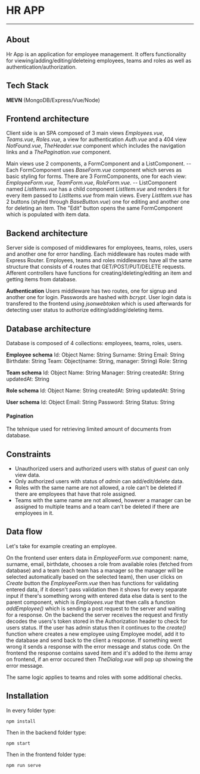 # HR APP
________
## About
Hr App is an application for employee management. It offers functionality for viewing/adding/editing/deleteing employees, teams and roles as well as authentication/authorization.

## Tech Stack
**MEVN** (MongoDB/Express/Vue/Node)

## Frontend architecture
Client side is an SPA composed of 3 main views *Employees.vue*, *Teams.vue*, *Roles.vue*, a view for authentication *Auth.vue* and a 404 view *NotFound.vue*, *TheHeader.vue* component which includes the navigation links and a *ThePagination.vue* component.

Main views use 2 components, a FormComponent and a ListComponent. 
-- Each FormComponent uses *BaseForm.vue* component which serves as basic styling for forms. There are 3 FormComponents, one for each view: *EmployeeForm.vue*, *TeamForm.vue*, *RoleForm.vue*.
-- ListComponent named *ListItems.vue* has a child component *ListItem.vue* and renders it for every item passed to *ListItems.vue* from main views. Every *ListItem.vue* has 2 buttons (styled through *BaseButton.vue*) one for editing and another one for deleting an item. The "Edit" button opens the same FormComponent which is populated with item data.

## Backend architecture
Server side is composed of middlewares for employees, teams, roles, users and another one for error handling. Each middleware has routes made with Express Router. Employees, teams and roles middlewares have all the same structure that consists of 4 routes that GET/POST/PUT/DELETE requests. Afferent controllers have functions for creating/deleting/editing an item and getting items from database.

**Authentication**
Users middleware has two routes, one for signup and another one for login. Passwords are hashed with *bcrypt*. User login data is transfered to the frontend using *jsonwebtoken* which is used afterwards for detecting user status to authorize editing/adding/deleting items.

## Database architecture
Database is composed of 4 collections: employees, teams, roles, users.

**Employee schema**
Id: Object
Name: String 
Surname: String
Email: String
Birthdate: String
Team: Object(name: String,  manager: String)
Role: String

**Team schema**
Id: Object
Name: String 
Manager: String
createdAt: String
updatedAt: String

**Role schema**
Id: Object
Name: String
createdAt: String
updatedAt: String

**User schema**
Id: Object
Email: String
Password: String
Status: String

#### Pagination
The tehnique used for retrieving limited amount of documents from database.

## Constraints
- Unauthorized users and authorized users with status of *guest* can only view data.
- Only authorized users with status of *admin* can add/edit/delete data.
- Roles with the same name are not allowed, a role can't be deleted if there are employees that have that role assigned.
- Teams with the same name are not allowed, however a manager can be assigned to multiple teams and a team can't be deleted if there are employees in it.

## Data flow
Let's take for example creating an employee.

On the frontend user enters data in *EmployeeForm.vue* component: name, surname, email, birthdate, chooses a role from available roles (fetched from database) and a team (each team has a manager so the manager will be selected automatically based on the selected team), then user clicks on *Create* button the *EmployeeForm.vue* then has functions for validating entered data, if it doesn't pass validation then it shows for every separate input if there's something wrong with entered data else data is sent to the parent component, which is *Employees.vue* that then calls a function *addEmployee()* which is sending a post request to the server and waiting for a response.
On the backend the server receives the request and firstly decodes the users's token stored in the Authorization header to check for users status. If the user has admin status then it continues to the *create()* function where creates a new employee using Employee model, add it to the database and send back to the client a response. If something went wrong it sends a response with the error message and status code.
On the frontend the response contains saved item and it's added to the *items* array on frontend, if an error occured then *TheDialog.vue* will pop up showing the error message.

The same logic applies to teams and roles with some additional checks.

## Installation

In every folder type:
```
npm install
```
Then in the backend folder type:
```
npm start
```
Then in the frontend folder type:
```
npm run serve
```

